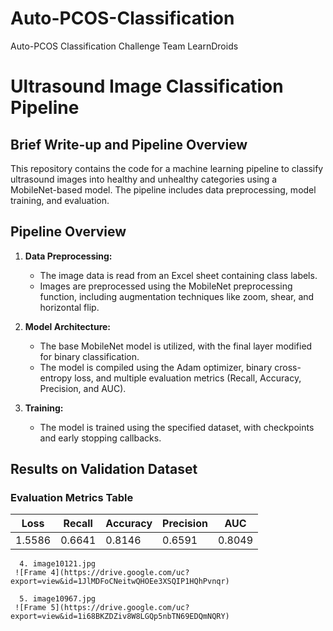# Auto-PCOS-Classification
Auto-PCOS Classification Challenge Team LearnDroids

# Ultrasound Image Classification Pipeline

## Brief Write-up and Pipeline Overview

This repository contains the code for a machine learning pipeline to classify ultrasound images into healthy and unhealthy categories using a MobileNet-based model. The pipeline includes data preprocessing, model training, and evaluation.

## Pipeline Overview

1. **Data Preprocessing:**
   - The image data is read from an Excel sheet containing class labels.
   - Images are preprocessed using the MobileNet preprocessing function, including augmentation techniques like zoom, shear, and horizontal flip.

2. **Model Architecture:**
   - The base MobileNet model is utilized, with the final layer modified for binary classification.
   - The model is compiled using the Adam optimizer, binary cross-entropy loss, and multiple evaluation metrics (Recall, Accuracy, Precision, and AUC).

3. **Training:**
   - The model is trained using the specified dataset, with checkpoints and early stopping callbacks.

## Results on Validation Dataset

### Evaluation Metrics Table
| Loss   | Recall   | Accuracy   | Precision   | AUC      |
|--------|----------|------------|-------------|----------|
| 1.5586 | 0.6641   | 0.8146     | 0.6591      | 0.8049   |

      4. image10121.jpg
     ![Frame 4](https://drive.google.com/uc?export=view&id=1JlMDFoCNeitwQHOEe3XSQIP1HQhPvnqr)

      5. image10967.jpg
     ![Frame 5](https://drive.google.com/uc?export=view&id=1i68BKZDZiv8W8LGQp5nbTN69EDQmNQRY)

